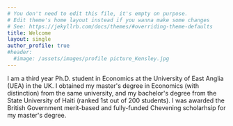 ```yaml
---
# You don't need to edit this file, it's empty on purpose.
# Edit theme's home layout instead if you wanna make some changes
# See: https://jekyllrb.com/docs/themes/#overriding-theme-defaults
title: Welcome
layout: single
author_profile: true
#header:
  #image: /assets/images/profile picture_Kensley.jpg
---
```

 I am a third year Ph.D. student in Economics at the University of East Anglia (UEA) in the UK. I obtained my master's degree in Economics (with distinction) from the same university, and my bachelor's degree from the State University of Haiti (ranked 1st out of 200 students). I was awarded the British Government merit-based and fully-funded Chevening scholarhsip for my master's degree. 


